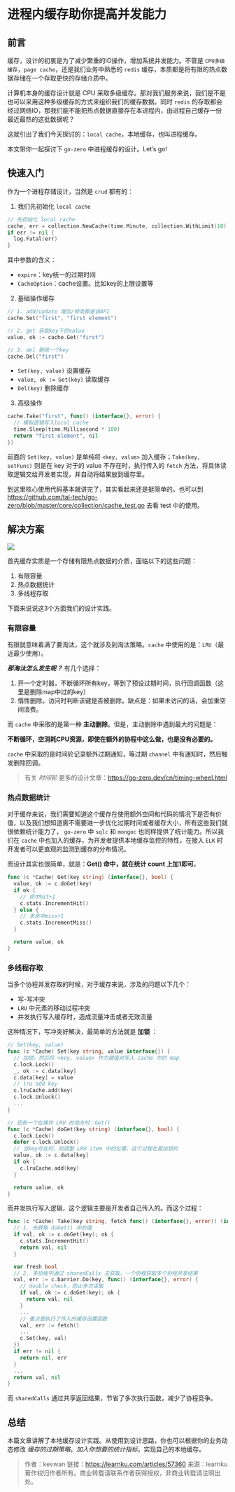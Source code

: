 # 进程内缓存助你提高并发能力

## 前言

缓存，设计的初衷是为了减少繁重的IO操作，增加系统并发能力。不管是 `CPU多级缓存`，`page cache`，还是我们业务中熟悉的 `redis` 缓存，本质都是将有限的热点数据存储在一个存取更快的存储介质中。

计算机本身的缓存设计就是 CPU 采取多级缓存。那对我们服务来说，我们是不是也可以采用这种多级缓存的方式来组织我们的缓存数据。同时 `redis` 的存取都会经过网络IO，那我们能不能把热点数据直接存在本进程内，由进程自己缓存一份最近最热的这批数据呢？

这就引出了我们今天探讨的：`local cache`，本地缓存，也叫进程缓存。

本文带你一起探讨下 `go-zero` 中进程缓存的设计。Let’s go!

## 快速入门

作为一个进程存储设计，当然是 `crud` 都有的：

1. 我们先初始化 `local cache`

```go
// 先初始化 local cache
cache, err = collection.NewCache(time.Minute, collection.WithLimit(10))
if err != nil {
  log.Fatal(err)
}
```

其中参数的含义：

- `expire`：key统一的过期时间
- `CacheOption`：cache设置。比如key的上限设置等

2. 基础操作缓存

```go
// 1. add/update 增加/修改都是该API
cache.Set("first", "first element")

// 2. get 获取key下的value
value, ok := cache.Get("first")

// 3. del 删除一个key
cache.Del("first")
```

- `Set(key, value)` 设置缓存
- `value, ok := Get(key)` 读取缓存
- `Del(key)` 删除缓存

3. 高级操作

```go
cache.Take("first", func() (interface{}, error) {
  // 模拟逻辑写入local cache
  time.Sleep(time.Millisecond * 100)
  return "first element", nil
})
```

前面的  `Set(key, value)` 是单纯将  `<key, value>` 加入缓存；`Take(key, setFunc)` 则是在 key 对于的 value 不存在时，执行传入的 `fetch` 方法，将具体读取逻辑交给开发者实现，并自动将结果放到缓存里。

到这里核心使用代码基本就讲完了，其实看起来还是挺简单的。也可以到 https://github.com/tal-tech/go-zero/blob/master/core/collection/cache_test.go 去看 test 中的使用。

## 解决方案

![](../images/local-cache/f58e3029aaa81ddf6d773aece4f8f211.webp)

首先缓存实质是一个存储有限热点数据的介质，面临以下的这些问题：

1. 有限容量
2. 热点数据统计
3. 多线程存取

下面来说说这3个方面我们的设计实践。

### 有限容量

有限就意味着满了要淘汰，这个就涉及到淘汰策略。`cache` 中使用的是：`LRU`（最近最少使用）。

***那淘汰怎么发生呢？*** 有几个选择：

1. 开一个定时器，不断循环所有key，等到了预设过期时间，执行回调函数（这里是删除map中过的key）
2. 惰性删除。访问时判断该键是否被删除。缺点是：如果未访问的话，会加重空间浪费。

而 `cache` 中采取的是第一种 **主动删除**。但是，主动删除中遇到最大的问题是：

**不断循环，空消耗CPU资源，即使在额外的协程中这么做，也是没有必要的。**

`cache` 中采取的是时间轮记录额外过期通知，等过期 `channel` 中有通知时，然后触发删除回调。

> 有关 *时间轮* 更多的设计文章：https://go-zero.dev/cn/timing-wheel.html

### 热点数据统计

对于缓存来说，我们需要知道这个缓存在使用额外空间和代码的情况下是否有价值，以及我们想知道需不需要进一步优化过期时间或者缓存大小，所有这些我们就很依赖统计能力了， `go-zero` 中 `sqlc` 和 `mongoc` 也同样提供了统计能力。所以我们在 `cache` 中也加入的缓存，为开发者提供本地缓存监控的特性，在接入 `ELK` 时开发者可以更直观的监测到缓存的分布情况。

而设计其实也很简单，就是：**Get() 命中，就在统计 count 上加1即可**。

```go
func (c *Cache) Get(key string) (interface{}, bool) {
  value, ok := c.doGet(key)
  if ok {
    // 命中hit+1
    c.stats.IncrementHit()
  } else {
    // 未命中miss+1
    c.stats.IncrementMiss()
  }

  return value, ok
}
```

### 多线程存取

当多个协程并发存取的时候，对于缓存来说，涉及的问题以下几个：

- 写-写冲突
- `LRU` 中元素的移动过程冲突
- 并发执行写入缓存时，造成流量冲击或者无效流量

这种情况下，写冲突好解决，最简单的方法就是 **加锁** ：

```go
// Set(key, value)
func (c *Cache) Set(key string, value interface{}) {
  // 加锁，然后将 <key, value> 作为键值对写入 cache 中的 map
  c.lock.Lock()
  _, ok := c.data[key]
  c.data[key] = value
  // lru add key
  c.lruCache.add(key)
  c.lock.Unlock()
  ...
}

// 还有一个在操作 LRU 的地方时：Get()
func (c *Cache) doGet(key string) (interface{}, bool) {
  c.lock.Lock()
  defer c.lock.Unlock()
  // 当key存在时，则调整 LRU item 中的位置，这个过程也是加锁的
  value, ok := c.data[key]
  if ok {
    c.lruCache.add(key)
  }

  return value, ok
}
```

而并发执行写入逻辑，这个逻辑主要是开发者自己传入的。而这个过程：

```go
func (c *Cache) Take(key string, fetch func() (interface{}, error)) (interface{}, error) {
  // 1. 先获取 doGet() 中的值
  if val, ok := c.doGet(key); ok {
    c.stats.IncrementHit()
    return val, nil
  }

  var fresh bool
  // 2. 多协程中通过 sharedCalls 去获取，一个协程获取多个协程共享结果
  val, err := c.barrier.Do(key, func() (interface{}, error) {
    // double check，防止多次读取
    if val, ok := c.doGet(key); ok {
      return val, nil
    }
    ...
    // 重点是执行了传入的缓存设置函数
    val, err := fetch()
    ...
    c.Set(key, val)
  })
  if err != nil {
    return nil, err
  }
  ...
  return val, nil
}
```

而 `sharedCalls` 通过共享返回结果，节省了多次执行函数，减少了协程竞争。

## 总结

本篇文章讲解了本地缓存设计实践。从使用到设计思路，你也可以根据你的业务动态修改 *缓存的过期策略*，*加入你想要的统计指标*，实现自己的本地缓存。

> 作者：kevwan
> 链接：https://learnku.com/articles/57360
> 来源：learnku
> 著作权归作者所有。商业转载请联系作者获得授权，非商业转载请注明出处。
